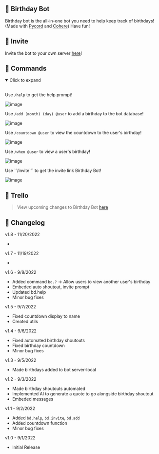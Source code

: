 ## :cake: Birthday Bot
Birthday bot is the all-in-one bot you need to help keep track of birthdays! (Made with [Pycord](https://docs.pycord.dev/en/stable/) and [Cohere](https://cohere.ai/)) Have fun!

## :partying_face: Invite
Invite the bot to your own server [here](https://discord.com/oauth2/authorize?client_id=1013565711030956073&scope=bot&permissions=8)!

## :crown: Commands
<details open>
<summary>Click to expand</summary>
<br>

Use ```/help``` to get the help prompt!

![image](https://user-images.githubusercontent.com/94326100/188786022-b5e70548-6c58-4544-bd24-8ccb20d9ebf2.png)

Use ```/add (month) (day) @user``` to add a birthday to the bot database!

![image](https://user-images.githubusercontent.com/94326100/189268989-8f40073b-94ee-4a00-b883-4f9d37f01742.png)

Use ```/countdown @user``` to view the countdown to the user's birthday!

![image](https://user-images.githubusercontent.com/94326100/189269031-c7ed2369-ba66-49b3-bae9-a23315cc3185.png)

Use ```/when @user``` to view a user's birthday!

![image](https://user-images.githubusercontent.com/94326100/189269112-e9988bf4-503c-4399-9df2-9826de6fb5e4.png)

Use ``/invite``` to get the invite link Birthday Bot!

![image](https://user-images.githubusercontent.com/94326100/189269178-f18bde27-1ee3-4aa4-94ab-0b3b3b62bef1.png)
</details>

## 🎈 Trello
> View upcoming changes to Birthday Bot [here](https://trello.com/b/1y3e531r/birthday-bot)

## :tada: Changelog

v1.8 - 11/20/2022

* 

v1.7 - 11/19/2022

* 

v1.6 - 9/8/2022

* Added command `bd.?` -> Allow users to view another user's birthday
* Embeded auto shoutout, invite prompt
* Updated bd.help
* Minor bug fixes

v1.5 - 9/7/2022

* Fixed countdown display to name
* Created utils

v1.4 - 9/6/2022

* Fixed automated birthday shoutouts
* Fixed birthday countdown
* Minor bug fixes

v1.3 - 9/5/2022

* Made birthdays added to bot server-local

v1.2 - 9/3/2022

* Made birthday shoutouts automated
* Implemented AI to generate a quote to go alongside birthday shoutout
* Embeded messages


v1.1 - 9/2/2022

* Added `bd.help`, `bd.invite`, `bd.add`
* Added countdown function
* Minor bug fixes

v1.0 - 9/1/2022

* Initial Release
